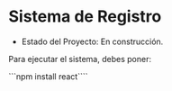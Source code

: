 <h1>Sistema de Registro</h1>

- Estado del Proyecto: En construcción.

Para ejecutar el sistema, debes poner:

```npm install react````
